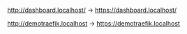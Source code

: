 http://dashboard.localhost/ → https://dashboard.localhost/

http://demotraefik.localhost → https://demotraefik.localhost
